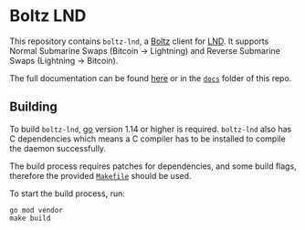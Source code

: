 # Boltz LND

This repository contains `boltz-lnd`, a [Boltz](https://boltz.exchange) client for [LND](https://github.com/lightningnetwork/lnd). It supports Normal Submarine Swaps (Bitcoin -> Lightning) and Reverse Submarine Swaps (Lightning -> Bitcoin).

The full documentation can be found [here](https://docs.boltz.exchange/boltz-lnd) or in the [`docs`](./docs) folder of this repo.

## Building

To build `boltz-lnd`, [go](https://github.com/golang/go) version 1.14 or higher is required. `boltz-lnd` also has C dependencies which means a C compiler has to be installed to compile the daemon successfully.

The build process requires patches for dependencies, and some build flags, therefore the provided [`Makefile`](Makefile) should be used. 

To start the build process, run:
```
go mod vendor
make build
```
